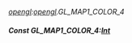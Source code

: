 _[opengl](../../modules/opengl/opengl-module.md):[opengl](../../modules/opengl/opengl-module.md).GL\_MAP1\_COLOR\_4_
##### Const GL\_MAP1\_COLOR\_4:[Int](../../modules/wonkey/wonkey-types-int.md)
